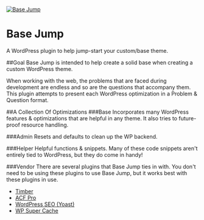 [<img src="http://i.imgur.com/dJB9IAh.jpg" alt="Base Jump">](https://github.com/hamwithglasses/base-jump/archive/master.zip)

# Base Jump
A WordPress plugin to help jump-start your custom/base theme.

##Goal
Base Jump is intended to help create a solid base when creating a custom WordPress theme.

When working with the web, the problems that are faced during development are endless and so are the questions that accompany them. This plugin attempts to present each WordPress optimization in a Problem & Question format.

##A Collection Of Optimizations
###Base
Incorporates many WordPress features & optimizations that are helpful in any theme. It also tries to future-proof resource handling.

###Admin
Resets and defaults to clean up the WP backend.

###Helper
Helpful functions & snippets. Many of these code snippets aren't entirely tied to WordPress, but they do come in handy!

###Vendor
There are several plugins that Base Jump ties in with. You don't need to be using these plugins to use Base Jump, but it works best with these plugins in use.

- [Timber](https://upstatement.com/timber/)
- [ACF Pro](https://www.advancedcustomfields.com/pro/)
- [WordPress SEO (Yoast)](https://yoast.com/wordpress/plugins/seo/)
- [WP Super Cache](https://wordpress.org/plugins/wp-super-cache/)